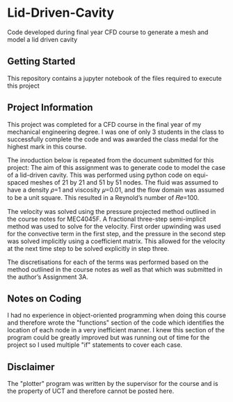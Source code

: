 # Lid-Driven-Cavity
Code developed during final year CFD course to generate a mesh and model a lid driven cavity

## Getting Started
This repository contains a jupyter notebook of the files required to execute this project

## Project Information
This project was completed for a CFD course in the final year of my mechanical engineering degree. I was one of only 3 students in the class to successfully complete the code and was awarded the class medal for the highest mark in this course. 

The inroduction below is repeated from the document submitted for this project:
The aim of this assignment was to generate code to model the case of a lid-driven cavity. This was performed using python code on equi-spaced meshes of 21 by 21 and 51 by 51 nodes. The fluid was assumed to have a density 𝜌=1 and viscosity 𝜇=0.01, and the flow domain was assumed to be a unit square. This resulted in a Reynold’s number of 𝑅𝑒=100.

The velocity was solved using the pressure projected method outlined in the course notes for MEC4045F. A fractional three-step semi-implicit method was used to solve for the velocity. First order upwinding was used for the convective term in the first step, and the pressure in the second step was solved implicitly using a coefficient matrix. This allowed for the velocity at the next time step to be solved explicitly in step three.

The discretisations for each of the terms was performed based on the method outlined in the course notes as well as that which was submitted in the author’s Assignment 3A.

## Notes on Coding
I had no experience in object-oriented programming when doing this course and therefore wrote the "functions" section of the code which identifies the location of each node in a very inefficient manner. I knew this section of the program could be greatly improved but was running out of time for the project so I used multiple "if" statements to cover each case.

## Disclaimer
The "plotter" program was written by the supervisor for the course and is the property of UCT and therefore cannot be posted here.



